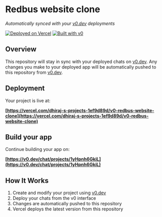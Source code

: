 # Redbus website clone

*Automatically synced with your [v0.dev](https://v0.dev) deployments*

[![Deployed on Vercel](https://img.shields.io/badge/Deployed%20on-Vercel-black?style=for-the-badge&logo=vercel)](https://vercel.com/dhiraj-s-projects-1ef9d89d/v0-redbus-website-clone)
[![Built with v0](https://img.shields.io/badge/Built%20with-v0.dev-black?style=for-the-badge)](https://v0.dev/chat/projects/1yHpnh6GkiL)

## Overview

This repository will stay in sync with your deployed chats on [v0.dev](https://v0.dev).
Any changes you make to your deployed app will be automatically pushed to this repository from [v0.dev](https://v0.dev).

## Deployment

Your project is live at:

**[https://vercel.com/dhiraj-s-projects-1ef9d89d/v0-redbus-website-clone](https://vercel.com/dhiraj-s-projects-1ef9d89d/v0-redbus-website-clone)**

## Build your app

Continue building your app on:

**[https://v0.dev/chat/projects/1yHpnh6GkiL](https://v0.dev/chat/projects/1yHpnh6GkiL)**

## How It Works

1. Create and modify your project using [v0.dev](https://v0.dev)
2. Deploy your chats from the v0 interface
3. Changes are automatically pushed to this repository
4. Vercel deploys the latest version from this repository
